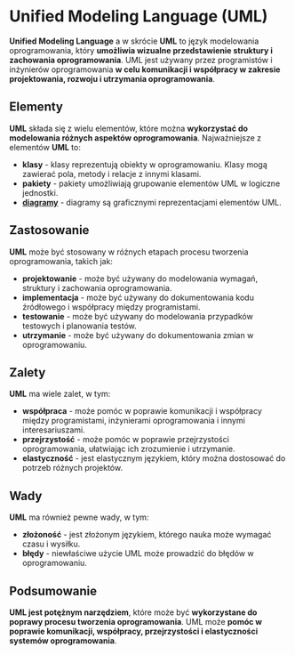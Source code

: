 # Unified Modeling Language (UML)

**Unified Modeling Language** a w skrócie **UML** to język modelowania oprogramowania, który **umożliwia wizualne przedstawienie struktury i zachowania oprogramowania**. UML jest używany przez programistów i inżynierów oprogramowania **w celu komunikacji i współpracy w zakresie projektowania, rozwoju i utrzymania oprogramowania**.

## Elementy
**UML** składa się z wielu elementów, które można **wykorzystać do modelowania różnych aspektów oprogramowania**. Najważniejsze z elementów **UML** to:
- **klasy** - klasy reprezentują obiekty w oprogramowaniu. Klasy mogą zawierać pola, metody i relacje z innymi klasami.
- **pakiety** - pakiety umożliwiają grupowanie elementów UML w logiczne jednostki.
- [**diagramy**](diag.md) - diagramy są graficznymi reprezentacjami elementów UML.

## Zastosowanie
**UML** może być stosowany w różnych etapach procesu tworzenia oprogramowania, takich jak:
- **projektowanie** - może być używany do modelowania wymagań, struktury i zachowania oprogramowania.
- **implementacja** - może być używany do dokumentowania kodu źródłowego i współpracy między programistami.
- **testowanie** - może być używany do modelowania przypadków testowych i planowania testów.
- **utrzymanie** - może być używany do dokumentowania zmian w oprogramowaniu.

## Zalety
**UML** ma wiele zalet, w tym:
- **współpraca** - może pomóc w poprawie komunikacji i współpracy między programistami, inżynierami oprogramowania i innymi interesariuszami.
- **przejrzystość** - może pomóc w poprawie przejrzystości oprogramowania, ułatwiając ich zrozumienie i utrzymanie.
- **elastyczność** - jest elastycznym językiem, który można dostosować do potrzeb różnych projektów.

## Wady
**UML** ma również pewne wady, w tym:
- **złożoność** - jest złożonym językiem, którego nauka może wymagać czasu i wysiłku.
- **błędy** - niewłaściwe użycie UML może prowadzić do błędów w oprogramowaniu.

## Podsumowanie
**UML jest potężnym narzędziem**, które może być **wykorzystane do poprawy procesu tworzenia oprogramowania**. UML może **pomóc w poprawie komunikacji, współpracy, przejrzystości i elastyczności systemów oprogramowania**.
